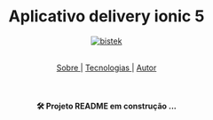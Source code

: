 





<h1 align="center"> Aplicativo delivery ionic 5 </h1>

<p align="center"><a  href="https://ibb.co/6BG0GjT"><img src="https://i.ibb.co/sHc9c8N/bistek.jpg" alt="bistek" border="0"></a><br /><br />

<p align="center">
<a href="#sobre">Sobre </a>|
<a href="#sobre">Tecnologias </a>|
<a href="#sobre">Autor</a>
</p>

<br>


<h4 align="center">
<g-emoji class="g-emoji" alias="hammer_and_wrench" fallback-src="https://github.githubassets.com/images/icons/emoji/unicode/1f6e0.png">🛠</g-emoji> Projeto README em construção ... 

</h4>

